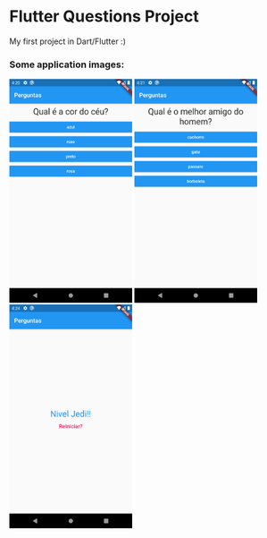 # Flutter Questions Project 

My first project in Dart/Flutter :)

### Some application images:

<img src="https://github.com/scmfaria/flutter_questions_project/blob/master/2.png" width="220" height="400"/>

<img src="https://github.com/scmfaria/flutter_questions_project/blob/master/3.png" width="220" height="400"/>

<img src="https://github.com/scmfaria/flutter_questions_project/blob/master/1.png" width="220" height="400"/>

